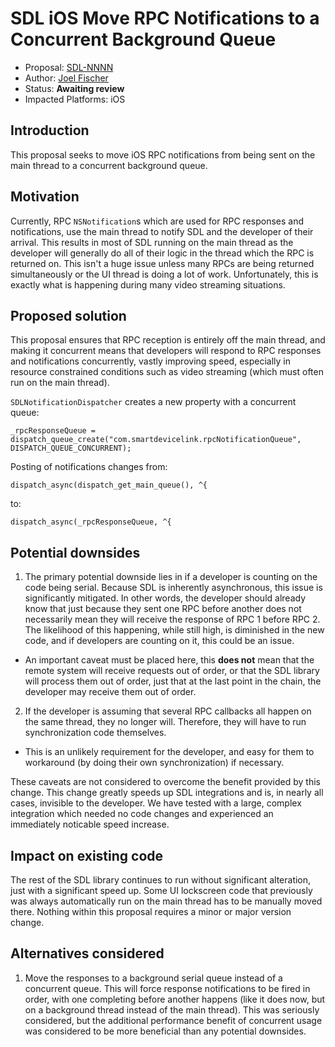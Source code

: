 # SDL iOS Move RPC Notifications to a Concurrent Background Queue

* Proposal: [SDL-NNNN](NNNN-ios-concurrent-rpc-notifications.md)
* Author: [Joel Fischer](https://github.com/joeljfischer)
* Status: **Awaiting review**
* Impacted Platforms: iOS

## Introduction

This proposal seeks to move iOS RPC notifications from being sent on the main thread to a concurrent background queue.

## Motivation

Currently, RPC `NSNotification`s which are used for RPC responses and notifications, use the main thread to notify SDL and the developer of their arrival. This results in most of SDL running on the main thread as the developer will generally do all of their logic in the thread which the RPC is returned on. This isn't a huge issue unless many RPCs are being returned simultaneously or the UI thread is doing a lot of work. Unfortunately, this is exactly what is happening during many video streaming situations.

## Proposed solution

This proposal ensures that RPC reception is entirely off the main thread, and making it concurrent means that developers will respond to RPC responses and notifications concurrently, vastly improving speed, especially in resource constrained conditions such as video streaming (which must often run on the main thread).

`SDLNotificationDispatcher` creates a new property with a concurrent queue:

```objc
_rpcResponseQueue = dispatch_queue_create("com.smartdevicelink.rpcNotificationQueue", DISPATCH_QUEUE_CONCURRENT);
```

Posting of notifications changes from:

```objc
dispatch_async(dispatch_get_main_queue(), ^{
```

to:

```objc
dispatch_async(_rpcResponseQueue, ^{
```

## Potential downsides

1. The primary potential downside lies in if a developer is counting on the code being serial. Because SDL is inherently asynchronous, this issue is significantly mitigated. In other words, the developer should already know that just because they sent one RPC before another does not necessarily mean they will receive the response of RPC 1 before RPC 2. The likelihood of this happening, while still high, is diminished in the new code, and if developers are counting on it, this could be an issue.

  * An important caveat must be placed here, this **does not** mean that the remote system will receive requests out of order, or that the SDL library will process them out of order, just that at the last point in the chain, the developer may receive them out of order.

2. If the developer is assuming that several RPC callbacks all happen on the same thread, they no longer will. Therefore, they will have to run synchronization code themselves.

  * This is an unlikely requirement for the developer, and easy for them to workaround (by doing their own synchronization) if necessary.

These caveats are not considered to overcome the benefit provided by this change. This change greatly speeds up SDL integrations and is, in nearly all cases, invisible to the developer. We have tested with a large, complex integration which needed no code changes and experienced an immediately noticable speed increase.

## Impact on existing code

The rest of the SDL library continues to run without significant alteration, just with a significant speed up. Some UI lockscreen code that previously was always automatically run on the main thread has to be manually moved there. Nothing within this proposal requires a minor or major version change.

## Alternatives considered

1. Move the responses to a background serial queue instead of a concurrent queue. This will force response notifications to be fired in order, with one completing before another happens (like it does now, but on a background thread instead of the main thread). This was seriously considered, but the additional performance benefit of concurrent usage was considered to be more beneficial than any potential downsides.
